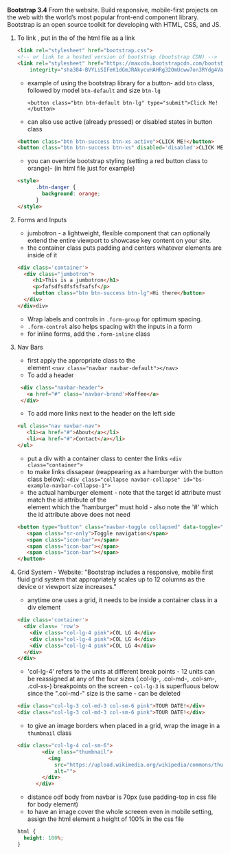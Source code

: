 **Bootstrap 3.4**  From the website.  Build responsive, mobile-first projects on the web with the world’s most popular front-end component library. Bootstrap is an open source toolkit for developing with HTML, CSS, and JS. 

1. To link , put in the <head> of the html file as a link

   ```html
   <link rel="stylesheet" href="bootstrap.css">
   <!-- or link to a hosted version of bootstrap (bootstrap CDN) -->
   <link rel="stylesheet" href="https://maxcdn.bootstrapcdn.com/bootstrap/3.3.7/css/bootstrap.min.css"
       integrity="sha384-BVYiiSIFeK1dGmJRAkycuHAHRg32OmUcww7on3RYdg4Va+PmSTsz/K68vbdEjh4u" crossorigin="anonymous">
   ```

   * example of using the bootstrap library for a button- add `btn` class, followed by model `btn-default` and size `btn-lg`

     `<button class="btn btn-default btn-lg" type="submit">Click Me!</button>`

   * can also use active (already pressed) or disabled states in button class

   ```html
   <button class="btn btn-success btn-xs active">CLICK ME!</button>
   <button class="btn btn-success btn-xs" disabled='disabled'>CLICK ME!</button>
   ```

   - you can override bootstrap styling (setting a red button class to orange)- (in html file just for example)

   ```html
   <style>
         .btn-danger {
           background: orange;
         }
   </style>
   ```

2. Forms and Inputs

   - jumbotron -  a lightweight, flexible component that can optionally extend the entire viewport to showcase key content on your site.
   - the container class puts padding and centers whatever elements are inside of it

   ```html
   <div class='container'>
     <div class="jumbotron">
        <h1>This is a jumbotron</h1>
        <p>fafsdfsdfsfsfsafsf</p>
        <button class="btn btn-success btn-lg">Hi there</button>
     </div>
   </div>div>
   ```

   - Wrap labels and controls in `.form-group` for optimum spacing. <div class="form-group">
   - `.form-control` also helps spacing with the inputs in a form
   - for inline forms, add the `.form-inline` class

3. Nav Bars

   - first apply the appropriate class to the <nav> element `<nav class="navbar navbar-default"></nav>`
   - To add a header

   ```html
    <div class="navbar-header">
      <a href="#" class='navbar-brand'>Koffee</a>
    </div>
   ```

   - To add more links next to the header on the left side

   ```html
   <ul class="nav navbar-nav">
      <li><a href="#">About</a></li>
      <li><a href="#">Contact</a></li>
   </ul>
   ```

   - put a div with a container class to center the links `<div class="container">`
   - to make links dissapear (reappearing as a hamburger with the button class below): `<div class="collapse navbar-collapse" id="bs-example-navbar-collapse-1">`
   - the actual hamburger element - note that the target id attribute must match the id attribute of the <div> element which the "hamburger" must hold - also note the '#' which the id attribute above does not need

   ```html
   <button type="button" class="navbar-toggle collapsed" data-toggle="collapse" data-target="#bs-nav-demo" aria-expanded="false">
      <span class="sr-only">Toggle navigation</span>
      <span class="icon-bar"></span>
      <span class="icon-bar"></span>
      <span class="icon-bar"></span>
   </button>
   ```

4. Grid System - Website: "Bootstrap includes a responsive, mobile first fluid grid system that appropriately scales up to 12 columns as the device or viewport size increases."

   - anytime one uses a grid, it needs to be inside a container class in a div element

   ```html
   <div class='container'>
     <div class= 'row'>
       <div class="col-lg-4 pink">COL LG 4</div>
       <div class="col-lg-4 pink">COL LG 4</div>
       <div class="col-lg-4 pink">COL LG 4</div>
     </div>
   </div>
   ```

   - 'col-lg-4' refers to the units at different break points - 12 units can be reassigned at any of the four sizes (.col-lg-, .col-md-, .col-sm-, .col-xs-) breakpoints on the screen - `col-lg-3` is superfluous below since the ".col-md-" size is the same - can be deleted

   ```html
   <div class="col-lg-3 col-md-3 col-sm-6 pink">TOUR DATE!</div>
   <div class="col-lg-3 col-md-3 col-sm-6 pink">TOUR DATE!</div>
   ```

   - to give an image borders when placed in a grid, wrap the image in a `thumbnail` class

   ```html
   <div class="col-lg-4 col-sm-6">
           <div class="thumbnail">
             <img
               src="https://upload.wikimedia.org/wikipedia/commons/thumb/5/5f/Cezanne_-_Still_Life_With_Quince%2C_Apples%2C_and_Pears.jpg/1127px-Cezanne_-_Still_Life_With_Quince%2C_Apples%2C_and_Pears.jpg"
               alt="">
           </div>
         </div>
   ```

   - distance odf body from navbar is 70px (use padding-top in css file for body element)
   - to have an image cover the whole screeen even in mobile setting, assign the html element a height of 100% in the css file

   ```css
   html {
     height: 100%;
   }
   ```

   

